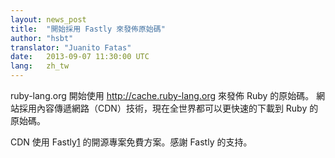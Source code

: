 ```yaml
---
layout: news_post
title:  "開始採用 Fastly 來發佈原始碼"
author: "hsbt"
translator: "Juanito Fatas"
date:   2013-09-07 11:30:00 UTC
lang:   zh_tw
---
```


ruby-lang.org 開始使用 http://cache.ruby-lang.org 來發佈 Ruby 的原始碼。
網站採用內容傳遞網路（CDN）技術，現在全世界都可以更快速的下載到 Ruby 的原始碼。

CDN 使用 Fastly[1] 的開源專案免費方案。感謝 Fastly 的支持。

[1]: http://www.fastly.com
